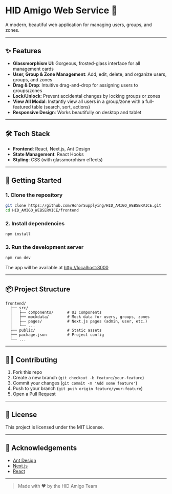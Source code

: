 # HID Amigo Web Service 🚀

A modern, beautiful web application for managing users, groups, and zones.

---

## ✨ Features

- **Glassmorphism UI**: Gorgeous, frosted-glass interface for all management cards
- **User, Group & Zone Management**: Add, edit, delete, and organize users, groups, and zones
- **Drag & Drop**: Intuitive drag-and-drop for assigning users to groups/zones
- **Lock/Unlock**: Prevent accidental changes by locking groups or zones
- **View All Modal**: Instantly view all users in a group/zone with a full-featured table (search, sort, actions)
- **Responsive Design**: Works beautifully on desktop and tablet

---

## 🛠️ Tech Stack

- **Frontend**: React, Next.js, Ant Design
- **State Management**: React Hooks
- **Styling**: CSS (with glassmorphism effects)

---

## 🚀 Getting Started

### 1. Clone the repository

```bash
git clone https://github.com/HonorSupplying/HID_AMIGO_WEBSERVICE.git
cd HID_AMIGO_WEBSERVICE/frontend
```

### 2. Install dependencies

```bash
npm install
```

### 3. Run the development server

```bash
npm run dev
```

The app will be available at [http://localhost:3000](http://localhost:3000)

---

## 📦 Project Structure

```
frontend/
  ├── src/
  │   ├── components/      # UI Components
  │   ├── mockdata/        # Mock data for users, groups, zones
  │   ├── pages/           # Next.js pages (admin, user, etc.)
  │   └── ...
  ├── public/              # Static assets
  ├── package.json         # Project config
  └── ...
```

---

## 🧑‍💻 Contributing

1. Fork this repo
2. Create a new branch (`git checkout -b feature/your-feature`)
3. Commit your changes (`git commit -m 'Add some feature'`)
4. Push to your branch (`git push origin feature/your-feature`)
5. Open a Pull Request

---

## 📄 License

This project is licensed under the MIT License.

---

## 🙏 Acknowledgements

- [Ant Design](https://ant.design/)
- [Next.js](https://nextjs.org/)
- [React](https://react.dev/)

---

> Made with ❤️ by the HID Amigo Team
